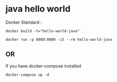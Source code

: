 # java hello world


Docker Standard :

`docker build -t="hello-world-java" .`


`docker run -p 8080:8080 -it --rm hello-world-java`



## OR 
If you have docker-compose installed
```
docker-compose up -d 
```